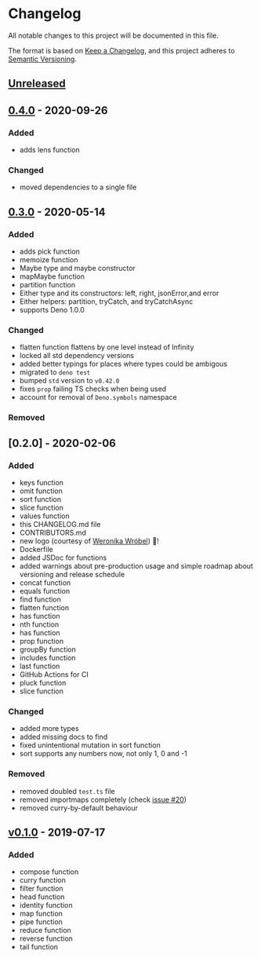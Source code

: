 # Changelog

All notable changes to this project will be documented in this file.

The format is based on [Keep a Changelog](https://keepachangelog.com/en/1.0.0/),
and this project adheres to [Semantic Versioning](https://semver.org/spec/v2.0.0.html).

## [Unreleased]

## [0.4.0] - 2020-09-26

### Added
- adds lens function

### Changed
- moved dependencies to a single file

## [0.3.0] - 2020-05-14

### Added

- adds pick function
- memoize function
- Maybe type and maybe constructor
- mapMaybe function
- partition function
- Either type and its constructors: left, right, jsonError,and error
- Either helpers: partition, tryCatch, and tryCatchAsync
- supports Deno 1.0.0

### Changed

- flatten function flattens by one level instead of Infinity
- locked all std dependency versions
- added better typings for places where types could be ambigous
- migrated to `deno test`
- bumped `std` version to `v0.42.0`
- fixes `prop` failing TS checks when being used
- account for removal of `Deno.symbols` namespace

### Removed

## [0.2.0] - 2020-02-06

### Added

- keys function
- omit function
- sort function
- slice function
- values function
- this CHANGELOG.md file
- CONTRIBUTORS.md
- new logo (courtesy of [Weronika Wróbel](https://www.behance.net/weronikawrobel)) 🎉!
- Dockerfile
- added JSDoc for functions
- added warnings about pre-production usage and simple roadmap about versioning and release schedule
- concat function
- equals function
- find function
- flatten function
- has function
- nth function
- has function
- prop function
- groupBy function
- includes function
- last function
- GitHub Actions for CI
- pluck function
- slice function

### Changed

- added more types
- added missing docs to find
- fixed unintentional mutation in sort function
- sort supports any numbers now, not only 1, 0 and -1

### Removed

- removed doubled `test.ts` file
- removed importmaps completely (check [issue #20](https://github.com/galkowskit/denofun/issues/20))
- removed curry-by-default behaviour

## [v0.1.0] - 2019-07-17

### Added

- compose function
- curry function
- filter function
- head function
- identity function
- map function
- pipe function
- reduce function
- reverse function
- tail function

[Unreleased]: https://github.com/galkowskit/denofun/compare/0.4.0...HEAD
[0.4.0]: https://github.com/galkowskit/denofun/compare/0.3.0...0.4.0
[0.3.0]: https://github.com/galkowskit/denofun/compare/v0.2.0...0.3.0
[v0.2.0]: https://github.com/galkowskit/denofun/compare/v0.1.0...v0.2.0
[v0.1.0]: https://github.com/galkowskit/denofun/releases/tag/v0.1.0
